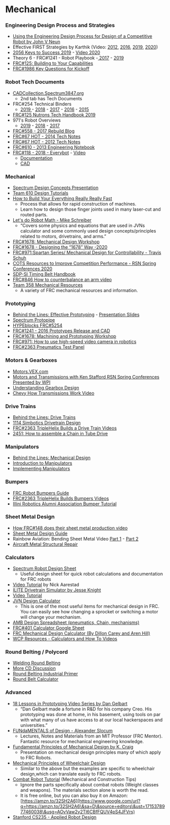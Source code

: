# Mechanical

### Engineering Design Process and Strategies <a href="#h.r5ir8o8etar5" id="h.r5ir8o8etar5"></a>

* [Using the Engineering Design Process for Design of a Competitive Robot by ](https://www.google.com/url?q=https://people.clarkson.edu/\~jcarroll/FIRST/Engineering\_Design\_Process\_in\_Competition\_Robotics\_-\_PAPER.20091204.pdf\&sa=D\&source=editors\&ust=1715378977429490\&usg=AOvVaw2AIPdLR6TJ2Q97GB3JoVkX)[John V Neun](https://www.google.com/url?q=http://people.clarkson.edu/\~jcarroll/FIRST/Using\_a\_WOT\_for\_Competition\_Robot\_Design.jv.11252008.pdf\&sa=D\&source=editors\&ust=1715378977429780\&usg=AOvVaw21MOfzzlngO2jwcf7AjJC8)
* Effective FIRST Strategies by Karthik (Video: [2012](https://www.google.com/url?q=http://www.youtube.com/watch?feature%3Dplayer\_embedded%26v%3DApk\_X-maRf8\&sa=D\&source=editors\&ust=1715378977430253\&usg=AOvVaw1q6w7\_DXbIYF8ZmMPaK690), [201](https://www.google.com/url?q=https://www.youtube.com/watch?v%3DsJOfH-lomEQ\&sa=D\&source=editors\&ust=1715378977430537\&usg=AOvVaw2Gc4U5gTcGuLiYR4tl0sBI)[6](https://www.google.com/url?q=https://www.youtube.com/watch?v%3DsJOfH-lomEQ\&sa=D\&source=editors\&ust=1715378977430738\&usg=AOvVaw2TWyrjUd-9EuArZxelDQ0A), [2019](https://www.google.com/url?q=https://www.youtube.com/watch?v%3DZI6QJpVO4Eo\&sa=D\&source=editors\&ust=1715378977430996\&usg=AOvVaw1e8gr6p8k7efpuH0SU4oMS), [2020](https://www.google.com/url?q=https://www.youtube.com/watch?v%3DxJYv7uxXMn0\&sa=D\&source=editors\&ust=1715378977431276\&usg=AOvVaw2koFhyHXNmvL1TpEP6fUgY))
* [2056 Keys to Success 2019](https://www.google.com/url?q=https://docs.google.com/viewerng/viewer?url%3Dhttp%253A%252F%252F2056.ca%252Fwp-content%252Fuploads%252F2017%252F10%252F2056-Team-Presentation-2017.pdf\&sa=D\&source=editors\&ust=1715378977431724\&usg=AOvVaw2F7fVVjzRcyOD9MFxR68r0) - [Video 2020](https://www.google.com/url?q=https://www.youtube.com/watch?v%3Dn-wsABuUbr8\&sa=D\&source=editors\&ust=1715378977431986\&usg=AOvVaw0ibhUY9eOOBQNbupyVJpUD)
* Theory 6 - FRC#1241 - Robot Playbook  -[ ](https://www.google.com/url?q=https://drive.google.com/file/d/0BwvyTH6hACHhWm5YNE5yaVFudzA/view\&sa=D\&source=editors\&ust=1715378977432448\&usg=AOvVaw3kELew-cznrxhHMgyz8SZy)[2017](https://www.google.com/url?q=https://drive.google.com/file/d/0BwvyTH6hACHhWm5YNE5yaVFudzA/view\&sa=D\&source=editors\&ust=1715378977432682\&usg=AOvVaw2GF8xAqf-CoOz\_nOBBljwF) -  [2019](https://www.google.com/url?q=https://docs.wixstatic.com/ugd/0470e2\_a5c58513b8d1446490efecfc1156e422.pdf\&sa=D\&source=editors\&ust=1715378977433000\&usg=AOvVaw2mng7Pq-pARaH2IRA3LCEj)
* [FRC#125: Building to Your Capabilities](https://www.google.com/url?q=https://static1.squarespace.com/static/586e6c73b3db2bba412e767c/t/59b4b8216f4ca36cb5fde575/1505015855772/Building%2BTo%2BYour%2BCapabilities.pdf\&sa=D\&source=editors\&ust=1715378977433471\&usg=AOvVaw3t8iDaFqkGIQfSAtm84XwF)
* [FRC#1986 Key Questions for Kickoff](https://www.google.com/url?q=https://www.chiefdelphi.com/media/papers/3418\&sa=D\&source=editors\&ust=1715378977433848\&usg=AOvVaw3Did2SwBo0jNsMPoRb1qRu)

### Robot Tech Documents <a href="#h.kisrjusmf1ny" id="h.kisrjusmf1ny"></a>

* [CADCollection.Spectrum3847.org](https://www.google.com/url?q=http://cadcollection.spectrum3847.org\&sa=D\&source=editors\&ust=1715378977498649\&usg=AOvVaw1MZDcGwvND1HWIQQ7I6lHu)
  * 2nd tab has Tech Documents
* FRC#254 Technical Binders
  * [2019 ](https://www.google.com/url?q=https://media.team254.com/resources/Team\_254\_Tech\_Binder\_2019.pdf\&sa=D\&source=editors\&ust=1715378977499291\&usg=AOvVaw3XL3HHLcHgOoJSEm91CJbL) - [2018](https://www.google.com/url?q=https://media.team254.com/2018/07/8fda07af-2018-Techbinder.pdf\&sa=D\&source=editors\&ust=1715378977499553\&usg=AOvVaw0VrLicQcVp945FysCl2B7d) - [2017](https://www.google.com/url?q=https://media.team254.com/2017/09/964207d8-technicalBinder2017.pdf\&sa=D\&source=editors\&ust=1715378977499813\&usg=AOvVaw2ulCCoUwTEBO9IaNkJLu1F) - [2016](https://www.google.com/url?q=https://media.team254.com/2016/05/97d107e6-technicalBinder2016.pdf\&sa=D\&source=editors\&ust=1715378977500076\&usg=AOvVaw28YIgH4xdPJpQ\_nA4b4Lpl) - [2015](https://www.google.com/url?q=https://media.team254.com/resources/Team\_254\_Tech\_Binder\_2015.pdf\&sa=D\&source=editors\&ust=1715378977500341\&usg=AOvVaw16yOwipbNI\_dqQpHDQyIJc)
* [FRC#125 Nutrons Tech Handbook 2019](https://www.google.com/url?q=https://static1.squarespace.com/static/586e6c73b3db2bba412e767c/t/5cb0a5a9e2c4838f140dba69/1555080635103/2019%2BTechnical%2BHandbook.pdf\&sa=D\&source=editors\&ust=1715378977500809\&usg=AOvVaw3y8Q-Yz0dIUGiA71QZh9jr)
* 971's Robot Overviews
  * [2019](https://www.google.com/url?q=https://www.youtube.com/watch?v%3DhKF2C4s48BA\&sa=D\&source=editors\&ust=1715378977501394\&usg=AOvVaw01xq28HtYESfTeOQo445MY) - [2018](https://www.google.com/url?q=https://www.youtube.com/watch?v%3DQZo7uenVuC4\&sa=D\&source=editors\&ust=1715378977501656\&usg=AOvVaw0qceuzK6Z8wf8YM1oeTAUz) - [2017](https://www.google.com/url?q=https://www.youtube.com/watch?v%3DXs4IweRIG5g%26index%3D1%26list%3DPLk1Mm-3aieXWa0eyDP1\_MahuzqhVsDQXd\&sa=D\&source=editors\&ust=1715378977501943\&usg=AOvVaw1Fm6t7fUhN7De0QEJ5LD-J)
* [FRC#558 - 2017 Rebuild Blog](https://www.google.com/url?q=https://blog.thebluealliance.com/2017/08/04/behind-the-design-frc-558-2017-thinking-outside-the-bag/\&sa=D\&source=editors\&ust=1715378977502494\&usg=AOvVaw2fWDbegka7Qia8OIXeU8ev)
* [FRC#67 HOT - 2014 Tech Notes](https://www.google.com/url?q=https://www.chiefdelphi.com/media/papers/2973\&sa=D\&source=editors\&ust=1715378977502865\&usg=AOvVaw2qH5KIt9i36VfQ7gJmBrze)
* [FRC#67 HOT - 2012 Tech Notes](https://www.google.com/url?q=https://www.chiefdelphi.com/media/papers/2649\&sa=D\&source=editors\&ust=1715378977503224\&usg=AOvVaw3yGEio03MNhivQfxr3ssIH)
* [FRC#610 - 2013 Engineering Notebook](https://www.google.com/url?q=http://team610.com/wp-content/resources/2013\_610.pdf\&sa=D\&source=editors\&ust=1715378977503576\&usg=AOvVaw1nP\_CqChdxI3Cvu7ehtngn)
* [FRC#118 - 2018 - Everybot](https://www.google.com/url?q=https://www.chiefdelphi.com/forums/showthread.php?t%3D161168%26highlight%3Deverybot\&sa=D\&source=editors\&ust=1715378977503931\&usg=AOvVaw0qFALcPpkFg4LlqsagTwHM) - [Video](https://www.google.com/url?q=https://www.youtube.com/watch?v%3DRQNCeHsOeJE%26feature%3Dyoutu.be\&sa=D\&source=editors\&ust=1715378977504172\&usg=AOvVaw2r11G7djuFViPyHsd\_NiYg)
  * [Documentation](https://www.google.com/url?q=https://docs.google.com/document/d/1mGuQ7U5SPMHOqpzW810vYAxpS3goTWN1vB6TgoOx6GY/edit\&sa=D\&source=editors\&ust=1715378977504561\&usg=AOvVaw3X6EqmkznCqg2nM6hrQlpo)
  * [CAD](https://www.google.com/url?q=https://grabcad.com/library/robonauts-everybot-2018-1\&sa=D\&source=editors\&ust=1715378977504915\&usg=AOvVaw3w-xo10l6WJF9YiXAFFc6H)

### Mechanical <a href="#h.ro96u34b9b61" id="h.ro96u34b9b61"></a>

* [Spectrum Design Concepts Presentation](https://www.google.com/url?q=http://design.spectrum3847.org\&sa=D\&source=editors\&ust=1715378977434443\&usg=AOvVaw3qyJL10Rd3D0l15oOqnxZh)
* [Team 610 Design Tutorials](https://www.google.com/url?q=http://www.team610.com/wp-content/uploads/2014/03/Design-TutorialsRev10.pdf\&sa=D\&source=editors\&ust=1715378977434838\&usg=AOvVaw1IsY33RqU6fXUZ1LHnU2ny)
* [How to Build Your Everything Really Really Fast](https://www.google.com/url?q=http://www.instructables.com/id/How-to-Build-your-Everything-Really-Really-Fast/\&sa=D\&source=editors\&ust=1715378977435252\&usg=AOvVaw2Qcula-kEZhOy6P6YXoyIs)
  * Process that allows for rapid construction of machines.
  * Learn how to design those finger joints used in many laser-cut and routed parts.
* [Let's do Robot Math - Mike Schreiber](https://www.google.com/url?q=https://www.chiefdelphi.com/t/paper-lets-do-robot-math/182021?u%3Dallengregoryiv\&sa=D\&source=editors\&ust=1715378977435944\&usg=AOvVaw3gbUHJ8K09dsDwvdoUm9pR)
  * “Covers some physics and equations that are used in JVNs calculator and some commonly used design concepts/principles related to motors, drivetrains, and arms.”
* [FRC#1678: Mechanical Design Workshop](https://www.google.com/url?q=https://www.youtube.com/watch?v%3DzFDEgpA4t\_Y%26index%3D1%26list%3DPL6j32uphg3L-Waf6DAdlYr-cV2GxNqfge\&sa=D\&source=editors\&ust=1715378977436621\&usg=AOvVaw269xY14tkbkqsgMLmN\_Bpo)
* [FRC#1678 - Designing the “1678” Way -2020](https://www.google.com/url?q=https://www.youtube.com/watch?v%3DHBOvJ3KL2n8\&sa=D\&source=editors\&ust=1715378977436997\&usg=AOvVaw03qgcvogLaZ4pSXH70H3eL)&#x20;
* [FRC#971:Spartan Series/ Mechanical Design for Controllability - Travis Schuh](https://www.google.com/url?q=https://www.youtube.com/watch?v%3DVNfFn-gcfFI%26list%3DPLk1Mm-3aieXWa0eyDP1\_MahuzqhVsDQXd%26index%3D0\&sa=D\&source=editors\&ust=1715378977437451\&usg=AOvVaw3wCQSkNcf87vPz7vYaSvjU)
* [COTS Resources to Improve Competition Performance - RSN Spring Conferences 2020](https://www.google.com/url?q=https://www.youtube.com/watch?v%3DEhuyeAE\_rfI\&sa=D\&source=editors\&ust=1715378977437812\&usg=AOvVaw0m7kuNtQs8vakD1MJwbbE8)
* [SDP-SI Timing Belt Handbook](https://www.google.com/url?q=http://www.sdp-si.com/D265/PDF/D265T003.pdf\&sa=D\&source=editors\&ust=1715378977438227\&usg=AOvVaw1tew1MLPR7uXEnv07lZjeK)
* [FRC#846 How to counterbalance an arm video](https://www.google.com/url?q=https://www.youtube.com/watch?v%3DOdmpYBSMWzM\&sa=D\&source=editors\&ust=1715378977438599\&usg=AOvVaw1Ym80B1j4lNt7ZHhIhhKn\_)
* [Team 358 Mechanical Resources](https://www.google.com/url?q=http://www.team358.org/files/mechanical/\&sa=D\&source=editors\&ust=1715378977438960\&usg=AOvVaw2rju02wB\_uoio\_E5dr9ERz)
  * A variety of FRC mechanical resources and information.

### Prototyping

* [Behind the Lines: Effective Prototyping](https://www.google.com/url?q=https://www.youtube.com/watch?v%3DToZ819hR2mQ%26list%3DPLIY-TB1MAu-X9ZcNqt-ot6\_JM2Z02zZ6L%26index%3D9\&sa=D\&source=editors\&ust=1715378977439583\&usg=AOvVaw0y94Ai5ukE2TjiLdHAxi\_8) - [Presentation Slides](https://www.google.com/url?q=https://www.firstinspires.org/sites/default/files/uploads/resource\_library/frc/team-resources/behind-the-lines/2015/s03e03-effective-prototyping-techniques.pdf\&sa=D\&source=editors\&ust=1715378977439936\&usg=AOvVaw1nqolwIhssHKT4vWUEYvUH)
* [Spectrum Protopipe](https://www.google.com/url?q=http://blog.spectrum3847.org/2018/12/protopipe-rapid-prototyping-system.html\&sa=D\&source=editors\&ust=1715378977440345\&usg=AOvVaw1-IzAvA9wRFdzfAZflT0Mt)
* [HYPEblocks FRC#5254](https://www.google.com/url?q=https://www.chiefdelphi.com/t/team-5254-3d-printed-prototyping-resources/335599\&sa=D\&source=editors\&ust=1715378977440745\&usg=AOvVaw12\_IvniwnjD00d5cw8VMh7)
* [FRC#1241 - 2016 Prototypes Release and CAD](https://www.google.com/url?q=https://www.chiefdelphi.com/forums/showthread.php?p%3D1594806\&sa=D\&source=editors\&ust=1715378977441118\&usg=AOvVaw3e9fEpQ-1fvH5RvZ4A9Jtc)&#x20;
* [FRC#1678: Machining and Prototyping Workshop](https://www.google.com/url?q=https://www.youtube.com/watch?v%3DyIonCvyEFks%26list%3DPL6j32uphg3L8HND8zB-YW-eLVzkcfWEHU\&sa=D\&source=editors\&ust=1715378977441534\&usg=AOvVaw3UMnwttGwPSxGi4sr48IlX)
* [FRC#971: How to use high-speed video camera in robotics](https://www.google.com/url?q=http://frc971.org/content/how-use-high-speed-video-camera-robotics\&sa=D\&source=editors\&ust=1715378977441911\&usg=AOvVaw31RclVNwCY1tVLDBxeGOie)
* [FRC#2363 Pneumatics Test Panel](https://www.google.com/url?q=https://youtu.be/UtFRnaXCpPE\&sa=D\&source=editors\&ust=1715378977442238\&usg=AOvVaw0078ORJJXlu\_xuVbeYDNc9)

### Motors & Gearboxes

* [Motors.VEX.com](https://www.google.com/url?q=http://motors.vex.com/\&sa=D\&source=editors\&ust=1715378977442697\&usg=AOvVaw324AqB8d3ZL3R55AeBohF3)
* [Motors and Transmissions with Ken Stafford RSN Spring Conferences Presented by WPI](https://www.google.com/url?q=https://www.youtube.com/watch?v%3D8GVGvLfkq0c\&sa=D\&source=editors\&ust=1715378977443031\&usg=AOvVaw3zh8EIsx0imqdsIJN-hgNs)
* [Understanding Gearbox Design](https://www.google.com/url?q=http://www.instructables.com/id/Understanding-Motor-and-Gearbox-Design/\&sa=D\&source=editors\&ust=1715378977443419\&usg=AOvVaw3KEqCt-D9Xp0CWeGXTFSk1)
* [Chevy How Transmissions Work Video](https://www.google.com/url?q=http://www.youtube.com/watch?v%3DaFvj6RQOLtM\&sa=D\&source=editors\&ust=1715378977443779\&usg=AOvVaw1pQXXglQa8OKaiLHT-MsdF)

### Drive Trains

* [Behind the Lines: Drive Trains](https://www.google.com/url?q=https://www.youtube.com/watch?v%3D6lmKLTZZLBE%26list%3DPLIY-TB1MAu-X9ZcNqt-ot6\_JM2Z02zZ6L%26index%3D16\&sa=D\&source=editors\&ust=1715378977444293\&usg=AOvVaw0gXmNgI-VuTEcjZHKfzHJA)
* [1114 Simbotics Drivetrain Design](https://www.google.com/url?q=https://www.simbotics.org/wp-content/uploads/2019/12/simbotseminarseries-drivetraindesign.pdf\&sa=D\&source=editors\&ust=1715378977444706\&usg=AOvVaw3\_cnU117OA8AlCFrSsfXZu)
* [FRC#2363 TripleHelix Builds a Drive Train Videos](https://www.google.com/url?q=https://www.youtube.com/playlist?list%3DPLbBZ-oKrRYExCYsFqlcJ2oQWYFoc8wnu6\&sa=D\&source=editors\&ust=1715378977445112\&usg=AOvVaw3FGei2LGchVBYru3p4dKrj)
* [2451: How to assemble a Chain in Tube Drive](https://www.google.com/url?q=https://www.chiefdelphi.com/t/paper-2017-pwnage-chain-in-tube-assembly-work-instruction/168712\&sa=D\&source=editors\&ust=1715378977445539\&usg=AOvVaw0sKlh3qWdz6yq9QacSG\_0b)

### Manipulators

* [Behind the Lines: Mechanical Design](https://www.google.com/url?q=https://www.youtube.com/watch?v%3DNPPWBnALAXs%26list%3DPLIY-TB1MAu-X9ZcNqt-ot6\_JM2Z02zZ6L%26index%3D11\&sa=D\&source=editors\&ust=1715378977446084\&usg=AOvVaw0h-6Lbf46VJFiK9dudckjZ)
* [Introduction to Manipulators](https://www.google.com/url?q=http://www.instructables.com/id/Introduction-to-Manipulators/\&sa=D\&source=editors\&ust=1715378977446471\&usg=AOvVaw2CNhqJ6h5\_P8dsjvmTU0Sy)
* [Implementing Manipulators](https://www.google.com/url?q=http://www.instructables.com/id/Implementing-Manipulators-in-Competition-Robotics/\&sa=D\&source=editors\&ust=1715378977446889\&usg=AOvVaw1OOwl310cfDLHYYZ3FGN90)

### Bumpers

* [FRC Robot Bumpers Guide](https://www.google.com/url?q=https://www.chiefdelphi.com/media/papers/3437?\&sa=D\&source=editors\&ust=1715378977447398\&usg=AOvVaw2B\_ww4UFLVzBMJe5DF6zhu)
* [FRC#2363 TripleHelix Builds Bumpers Videos](https://www.google.com/url?q=https://www.youtube.com/playlist?list%3DPLbBZ-oKrRYEw7BPqCIbXKyx2CEwIw0FKK\&sa=D\&source=editors\&ust=1715378977447828\&usg=AOvVaw2kI\_5nJnY-7xuWM7JmQ9AS)
* [Illini Robotics Alumni Association Bumper Tutorial](https://www.google.com/url?q=https://www.youtube.com/watch?v%3DUny8tTLfOzc\&sa=D\&source=editors\&ust=1715378977448215\&usg=AOvVaw1qwUmsp\_YR26ATI8YJQ6si)

### Sheet Metal Design

* [How FRC#148 does their sheet metal production video](https://www.google.com/url?q=https://www.youtube.com/watch?v%3DLPeA94gEtp0\&sa=D\&source=editors\&ust=1715378977448751\&usg=AOvVaw2B93lQYBuJh3uTmplVT21q)
* [Sheet Metal Design Guide](https://www.google.com/url?q=https://geomiq.com/sheet-metal-design-guide/\&sa=D\&source=editors\&ust=1715378977449140\&usg=AOvVaw1Mgkb-I0JjORmpt21V6rLN)
* Rainbow Aviation: Bending Sheet Metal Video [Part 1](https://www.google.com/url?q=https://www.youtube.com/watch?v%3D31sCFJ7p4pA\&sa=D\&source=editors\&ust=1715378977449544\&usg=AOvVaw3XdPuH9vTq0AvwjXft5RhS) - [Part 2](https://www.google.com/url?q=https://www.youtube.com/watch?v%3D\_dwT7UMX9x4\&sa=D\&source=editors\&ust=1715378977449831\&usg=AOvVaw0m9S52CLvSsXip8rwVkkTD)
* [Aircraft Metal Structural Repair](https://www.google.com/url?q=https://www.sweethaven02.com/Aviation/MaintHandbook/ama\_Ch04.pdf\&sa=D\&source=editors\&ust=1715378977450248\&usg=AOvVaw1zr4KiZz97OMyFBITNtUyb)

### Calculators

* [Spectrum Robot Design Sheet](https://www.google.com/url?q=http://designsheet.spectrum3847.org\&sa=D\&source=editors\&ust=1715378977450733\&usg=AOvVaw1GznjUIgMeZ7GEuL8qsI8U)
  * Useful design sheet for quick robot calculations and documentation for FRC robots
* [Video Tutorial](https://www.google.com/url?q=https://www.youtube.com/watch?v%3D1P4QpDowVY8%26feature%3Dyoutu.be\&sa=D\&source=editors\&ust=1715378977451256\&usg=AOvVaw3scXvsM4AbPiqyFLd-AFo5) by Nick Aarestad
* [ILITE Drivetrain Simulator by Jesse Knight](https://www.google.com/url?q=https://www.chiefdelphi.com/t/ilite-drivetrain-simulator-v2020/369188\&sa=D\&source=editors\&ust=1715378977451737\&usg=AOvVaw3G26mY\_IFP5EQMY0Zzwi0P)
* [Video Tutorial](https://www.google.com/url?q=https://www.youtube.com/watch?v%3DG7lGIX64PGA\&sa=D\&source=editors\&ust=1715378977452144\&usg=AOvVaw1MrmUaxk3KLHDa86XAnUwf)
* [JVN Design Calculator](https://www.google.com/url?q=https://www.chiefdelphi.com/media/papers/3188\&sa=D\&source=editors\&ust=1715378977452506\&usg=AOvVaw3B2lJUuSRikbbeQ\_DFl10A)
  * This is one of the most useful items for mechanical design in FRC. You can easily see how changing a sprocket or switching a motor will change your mechanism.
* [AMB Design Spreadsheet (pneumatics, Chain, mechanisms)](https://www.google.com/url?q=https://www.chiefdelphi.com/t/amb-design-spreadsheet-v4/360145\&sa=D\&source=editors\&ust=1715378977453046\&usg=AOvVaw3W9nnHe8FhVB8MjwQ7lfFW)
* [FRC#401 Calculator Google Sheet](https://www.google.com/url?q=http://calc.team401.org/\&sa=D\&source=editors\&ust=1715378977453407\&usg=AOvVaw0FcFlnYImk27ANLYZrduyV)
* [FRC Mechanical Design Calculator (By Dillon Carey and Aren Hill)](https://www.google.com/url?q=https://docs.google.com/spreadsheets/d/1uEA8RjxV64DL5BPOrp9urf1dKo35vVvBNfcR9x42CUo/edit%23gid%3D124582671\&sa=D\&source=editors\&ust=1715378977453853\&usg=AOvVaw2jv5azEb1FfOtegUCYnnd7)
* [WCP Resources - Calculators and How To Videos](https://www.google.com/url?q=http://www.wcproducts.net/resources/\&sa=D\&source=editors\&ust=1715378977454217\&usg=AOvVaw3vDijVkIe3j1Yq53t\_qFxd)

### Round Belting / Polycord

* [Welding Round Belting](https://www.google.com/url?q=https://www.chiefdelphi.com/t/round-belt-material/147080/10\&sa=D\&source=editors\&ust=1715378977454778\&usg=AOvVaw1eer3JWf41ga4iFXnBuXh1)
* [More CD Discussion](https://www.google.com/url?q=https://www.chiefdelphi.com/t/round-belting-solid-vs-hollow-polycord-vs-mcmaster/92554\&sa=D\&source=editors\&ust=1715378977455159\&usg=AOvVaw1NVqeJiwYR7FjeBqo-K81S)
* [Round Belting Industrial Primer](https://www.google.com/url?q=https://www.globalspec.com/learnmore/motion\_controls/power\_transmission\_mechanical/round\_o\_ring\_belts\&sa=D\&source=editors\&ust=1715378977455583\&usg=AOvVaw3XgXdsy\_OuEO5ltBdCqd5M)
* [Round Belt Calculator](https://www.google.com/url?q=https://www.durabelt.com/crosssectioncalcinfo.php\&sa=D\&source=editors\&ust=1715378977456085\&usg=AOvVaw1NGPolUsJljzdgU12s63ku)

### Advanced

* [18 Lessons in Prototyping Video Series by Dan Gelbart](https://www.google.com/url?q=https://makezine.com/2015/03/20/18-lessons-smart-prototyping-self-made-billionaire/\&sa=D\&source=editors\&ust=1715378977456800\&usg=AOvVaw1DGTnKuKZB7pqoBlMHd41A)
  * “Dan Gelbart made a fortune in R\&D for his company Creo. His prototyping was done at home, in his basement, using tools on par with what many of us have access to at our local hackerspaces and universities.”
* [FUNdaMENTALS of Design - Alexander Slocum](https://www.google.com/url?q=http://web.mit.edu/2.75/fundamentals/FUNdaMENTALS.html\&sa=D\&source=editors\&ust=1715378977457541\&usg=AOvVaw1A4gktiqBlaGgJioicBlnb)
  * Lectures, Notes and Materials from an MIT Professor (FRC Mentor). Fantastic resource for mechanical engineering knowledge.
* [Fundamental Principles of Mechanical Design by K. Craig](https://www.google.com/url?q=http://downloads.deusm.com/designnews/FundamentalDesignPrinciplesKCC10-24-2011.pdf\&sa=D\&source=editors\&ust=1715378977458172\&usg=AOvVaw2sYWAbKjWQJFYWwUG0sKa6)
  * Presentation on mechanical design principles many of which apply to FRC Robots.
* [Mechanical Principles of Wheelchair Design](https://www.google.com/url?q=http://web.mit.edu/awinter/www/Documents/Wheelchair%2520Manual-Final.pdf\&sa=D\&source=editors\&ust=1715378977458831\&usg=AOvVaw16H5caNv-gppBcTcj0sV-m)
  * Similar to the above but the examples are specific to wheelchair design,which can translate easily to FRC robots.
* [Combat Robot Tutorial](https://www.google.com/url?q=http://www.riobotz.com.br/riobotz\_combot\_tutorial.pdf\&sa=D\&source=editors\&ust=1715378977459509\&usg=AOvVaw04HNK\_4iqe8YqxYQq\_7PUH) (Mechanical and Construction Tips)
  * Ignore the parts specifically about combat robots (Weight classes and weapons). The materials section alone is worth the read.
  * It is free online, but you can also buy it on Amazon: [https://amzn.to/32SH2A6](https://www.google.com/url?q=https://amzn.to/32SH2A6\&sa=D\&source=editors\&ust=1715378977460038\&usg=AOvVaw2y2Tl6CBfFQUV4pS4JFVrs)
* [Stanford CS235 - Applied Robot Design](https://www.google.com/url?q=https://www.youtube.com/playlist?list%3DPLN1iOWWHLJz3ndzRIvpbby75G2\_2pYYrL\&sa=D\&source=editors\&ust=1715378977460471\&usg=AOvVaw3aWKonKxe11YpNSjSI-M87)
